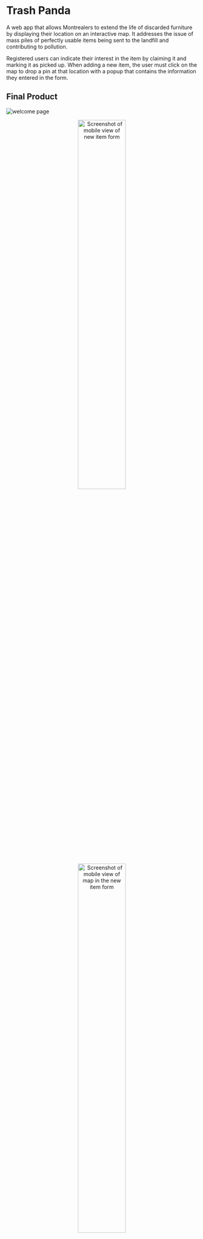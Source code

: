 # Trash Panda

A web app that allows Montrealers to extend the life of discarded furniture by displaying their location on an interactive map. It addresses the issue of mass piles of perfectly usable items being sent to the landfill and contributing to pollution.

Registered users can indicate their interest in the item by claiming it and marking it as picked up. When adding a new item, the user must click on the map to drop a pin at that location with a popup that contains the information they entered in the form.

## Final Product


![welcome page](https://github.com/andres039/Upcycle-Cradle-Montreal/blob/master/frontend/public/images/welcome_page2.png)

<p align="center">
  <img src="https://github.com/andres039/Upcycle-Cradle-Montreal/blob/master/frontend/public/images/new_item_mobile.png" width=50% height=50% alt="Screenshot of mobile view of new item form">
</p>
<p align="center">
  <img src="https://github.com/andres039/Upcycle-Cradle-Montreal/blob/master/frontend/public/images/map_mobile.png" width=50% height=50% alt="Screenshot of mobile view of map in the new item form">
</p>

![claim item](https://github.com/andres039/Upcycle-Cradle-Montreal/blob/master/frontend/public/images/claim_item.png)

![create new posting](https://github.com/andres039/Upcycle-Cradle-Montreal/blob/master/frontend/public/images/create_new_item.png)

![posted item](https://github.com/andres039/Upcycle-Cradle-Montreal/blob/master/frontend/public/images/posted_item.png)

![available item](https://github.com/andres039/Upcycle-Cradle-Montreal/blob/master/frontend/public/images/available_item.png)

## Project Structure

- Back-End
  - Database
    - Schema
    - Seeds
  - API-Routes
- Front-End
  - Components
  - Helpers
  - Pages
  - Providers
  - Styles

## Trash Panda Frontend

### Setup

*  From the command line go into the frontend directory                                                                                                                    
* Install dependencies with `npm install`

### Front End Dependencies

- "axios": "^0.24.0",
- "dotenv": "^12.0.3",
- "leaflet": "^1.7.1",
- "react": "^17.0.2",
- "react-dom": "^17.0.2",
- "react-leaflet": "^3.2.4",
- "react-router-dom": "^6.2.1",
- "react-scripts": "5.0.0",
- "web-vitals": "^2.1.3"

## Trash Panda Backend

### Setup

*  From the command line go into the backend directory                                                                                                                    
* Install dependencies with `npm install`

### Creating and seeding the Database
 
This project uses PostgreSQL to manage the database, make sure it is already in you machine or [click here to install.](https://www.postgresql.org/download/)                                             
               
1. Create a database with the command `CREATE DATABASE trash_panda;`
2. Copy the `.env.example` file to`.env.development` and fill in the necessary PostgreSQL configuration. For the `TOKEN_KEY` section you can make up your own provisional string inside quotation marks. This is only to initialize the JWT token.
3. Create tables with the command `\i schema/schema.sql;`
4. Seed the tables with initial information with the command `\i seeds/seeds.sql;`

### Run The Server

From the command line go into the backend directory     

Simply start the server with `npm start`. Do the same for the front end directory on a separate terminal.

### API 
   
 
#### Users
                   
`GET /api/users`

Response 
```json                                                              
[
 {
  "id":1,
  "username":"Homer Simpson",
  "email":"homer@nuclearplant.com",
  "password":"$2b$10$z73BvDx35ei1w/tF6aoWu.JQUxRvEbiFu25B072fT3tceZ4sppRWa"
  } 
]         
```       
`POST /register`
                                                     
Body:
```json
[
 {
  "username": "string",
  "email": "string",
  "password": "string"
  }

]
 ```
`POST /login`

Body: 
```json
[
 {
  "email": "string",
  "password": "string"		
  }
]
```
***

#### Pins

`GET /api/pins`

Response
```json
[               
 {
  "id":85,
  "title":"a",
  "description":"a",
  "picture":"a",
  "condition":"New",
  "latitude":45.4877,
  "longitude":-73.5636,
  "date":"2022-01-25T05:00:00.000Z",
  "creator_id":2,
  "claimer_id":null
  }
]

```
`PUT /api/pins/:id` 
   
Body: 
```json 
{
 "current_user_id": "Integer",
 "pinID": "Integer"
}
```
`DELETE /api/pins/:id`                                 

### Dependencies

- "bcrypt": "^5.0.1",
- "cookie-parser": "~1.4.4",
- "cors": "^2.8.5",
- "debug": "~2.6.9",
- "dotenv": "^14.1.0",
- "express": "~4.16.1",
- "jsonwebtoken": "^8.5.1",
- "morgan": "~1.9.1",
- "nodemon": "^2.0.15",
- "npm": "^8.3.1",
- "pg": "^8.7.1"